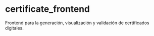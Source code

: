 # certificate_frontend
Frontend para la generación, visualización y validación de certificados digitales.
